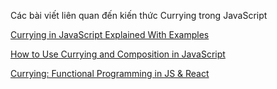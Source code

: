 Các bài viết liên quan đến kiến thức Currying trong JavaScript

[Currying in JavaScript Explained With Examples](https://builtin.com/software-engineering-perspectives/currying-javascript)

[How to Use Currying and Composition in JavaScript](https://www.freecodecamp.org/news/how-to-use-currying-and-composition-in-javascript/)

[Currying: Functional Programming in JS & React](https://engrmuhammadusman108.medium.com/currying-functional-programming-in-js-react-e8424d6fef90)